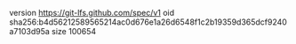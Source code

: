 version https://git-lfs.github.com/spec/v1
oid sha256:b4d56212589565214ac0d676e1a26d6548f1c2b19359d365dcf9240a7103d95a
size 100654
